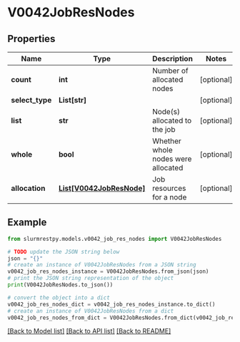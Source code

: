 # V0042JobResNodes


## Properties

Name | Type | Description | Notes
------------ | ------------- | ------------- | -------------
**count** | **int** | Number of allocated nodes | [optional]
**select_type** | **List[str]** |  | [optional]
**list** | **str** | Node(s) allocated to the job | [optional]
**whole** | **bool** | Whether whole nodes were allocated | [optional]
**allocation** | [**List[V0042JobResNode]**](V0042JobResNode.md) | Job resources for a node | [optional]

## Example

```python
from slurmrestpy.models.v0042_job_res_nodes import V0042JobResNodes

# TODO update the JSON string below
json = "{}"
# create an instance of V0042JobResNodes from a JSON string
v0042_job_res_nodes_instance = V0042JobResNodes.from_json(json)
# print the JSON string representation of the object
print(V0042JobResNodes.to_json())

# convert the object into a dict
v0042_job_res_nodes_dict = v0042_job_res_nodes_instance.to_dict()
# create an instance of V0042JobResNodes from a dict
v0042_job_res_nodes_from_dict = V0042JobResNodes.from_dict(v0042_job_res_nodes_dict)
```
[[Back to Model list]](../README.md#documentation-for-models) [[Back to API list]](../README.md#documentation-for-api-endpoints) [[Back to README]](../README.md)


